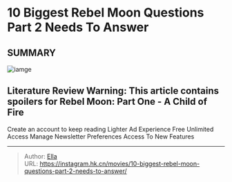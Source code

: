 # 10 Biggest Rebel Moon Questions Part 2 Needs To Answer


## SUMMARY 

![iamge](https://static1.srcdn.com/wordpress/wp-content/uploads/2023/12/_rebel-moon-2-questions-needs-answers.jpg)

## Literature Review Warning: This article contains spoilers for Rebel Moon: Part One - A Child of Fire



Create an account to keep reading
Lighter Ad Experience
Free Unlimited Access
Manage Newsletter Preferences
Access To New Features



---

> Author: [Ella](https://instagram.hk.cn/)  
> URL: https://instagram.hk.cn/movies/10-biggest-rebel-moon-questions-part-2-needs-to-answer/  

